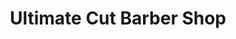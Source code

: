 ---
title: "Ultimate Cut Barber Shop"
url: /hartford/ultimate-cut-barber-shop/
shop: hairdresser
---